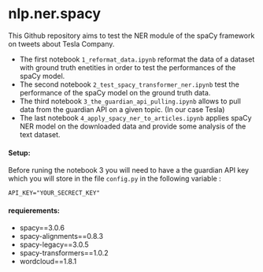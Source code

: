 # nlp.ner.spacy

This Github repository aims to test the NER module of the spaCy framework on tweets about Tesla Company.

- The first notebook `1_reformat_data.ipynb` reformat the data of a dataset with ground truth enetities in order to test the performances of the spaCy model.
- The second notebook `2_test_spacy_transformer_ner.ipynb` test the performance of the spaCy model on the ground truth data.
- The third notebook `3_the_guardian_api_pulling.ipynb` allows to pull data from the guardian API on a given topic. (In our case Tesla)
- The last notebook `4_apply_spacy_ner_to_articles.ipynb` applies spaCy NER model on the downloaded data and provide some analysis of the text dataset.

#### Setup:

Before runing the notebook 3 you will need to have a the guardian API key which you will store in the file `config.py` in the following variable :
```
API_KEY="YOUR_SECRECT_KEY"
```

#### requierements:

- spacy==3.0.6
- spacy-alignments==0.8.3
- spacy-legacy==3.0.5
- spacy-transformers==1.0.2
- wordcloud==1.8.1

